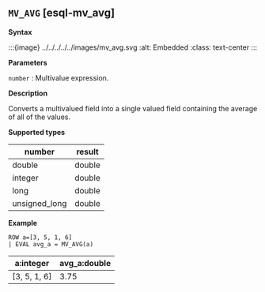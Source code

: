 ## `MV_AVG` [esql-mv_avg]

**Syntax**

:::{image} ../../../../../images/mv_avg.svg
:alt: Embedded
:class: text-center
:::

**Parameters**

`number`
:   Multivalue expression.

**Description**

Converts a multivalued field into a single valued field containing the average of all of the values.

**Supported types**

| number | result |
| --- | --- |
| double | double |
| integer | double |
| long | double |
| unsigned_long | double |

**Example**

```esql
ROW a=[3, 5, 1, 6]
| EVAL avg_a = MV_AVG(a)
```

| a:integer | avg_a:double |
| --- | --- |
| [3, 5, 1, 6] | 3.75 |


